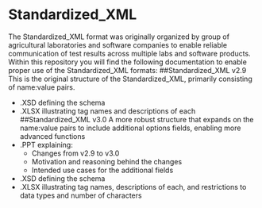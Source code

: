 # Standardized_XML
The Standardized_XML format was originally organized by group of agricultural laboratories and software companies to enable reliable communication of test results across multiple labs and software products. 
Within this repository you will find the following documentation to enable proper use of the Standardized_XML formats:
##Standardized_XML v2.9
This is the original structure of the Standardized_XML, primarily consisting of name:value pairs. 
- .XSD defining the schema
- .XLSX illustrating tag names and descriptions of each
##Standardized_XML v3.0
A more robust structure that expands on the name:value pairs to include additional options fields, enabling more advanced functions
- .PPT explaining:
  - Changes from v2.9 to v3.0
  - Motivation and reasoning behind the changes
  - Intended use cases for the additional fields
- .XSD defining the schema
- .XLSX illustrating tag names, descriptions of each, and restrictions to data types and number of characters
